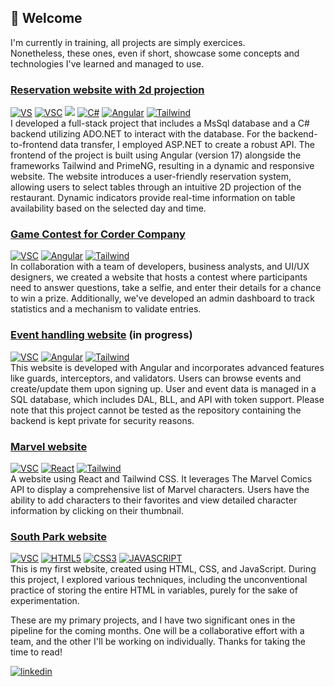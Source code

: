 <h2>👋 Welcome</h2>

I'm currently in training, all projects are simply exercices. <br/>
Nonetheless, these ones, even if short, showcase some concepts and technologies I've learned and managed to use.
<p>
  <h3><a href="https://github.com/KaKahzey/One-Umbrella">Reservation website with 2d projection</h3>
    <a href="https://img.shields.io/badge/Visual%20Studio-5C2D91.svg?style=for-the-badge&logo=visual-studio&logoColor=white"><img src="https://img.shields.io/badge/Visual%20Studio-5C2D91.svg?style=for-the-badge&logo=visual-studio&logoColor=white" alt="VS" /></a> <a href="https://img.shields.io/badge/Visual%20Studio%20Code-0078d7.svg?style=for-the-badge&logo=visual-studio-code&logoColor=white"><img src="https://img.shields.io/badge/Visual%20Studio%20Code-0078d7.svg?style=for-the-badge&logo=visual-studio-code&logoColor=white" alt="VSC" /></a> <a href="https://img.shields.io/badge/.NET-5C2D91?style=for-the-badge&logo=.net&logoColor=white"><img src="https://img.shields.io/badge/.NET-5C2D91?style=for-the-badge&logo=.net&logoColor=white"></a> <a href="https://img.shields.io/badge/c%23-%23239120.svg?style=for-the-badge&logo=c-sharp&logoColor=white"><img src="https://img.shields.io/badge/c%23-%23239120.svg?style=for-the-badge&logo=c-sharp&logoColor=white" alt="C#" /></a> <a href="https://img.shields.io/badge/angular-%23DD0031.svg?style=for-the-badge&logo=angular&logoColor=white"><img src="https://img.shields.io/badge/angular-%23DD0031.svg?style=for-the-badge&logo=angular&logoColor=white" alt="Angular" /></a> <a href="https://img.shields.io/badge/tailwindcss-%2338B2AC.svg?style=for-the-badge&logo=tailwind-css&logoColor=white"><img src="https://img.shields.io/badge/tailwindcss-%2338B2AC.svg?style=for-the-badge&logo=tailwind-css&logoColor=white" alt="Tailwind" /></a><br/>
    I developed a full-stack project that includes a MsSql database and a C# backend utilizing ADO.NET to interact with the database. For the backend-to-frontend data transfer, I employed ASP.NET to create a robust API. The frontend of the project is built using Angular (version 17) alongside the frameworks Tailwind and PrimeNG, resulting in a dynamic and responsive website. The website introduces a user-friendly reservation system, allowing users to select tables through an intuitive 2D projection of the restaurant. Dynamic indicators provide real-time information on table availability based on the selected day and time.
</p>
<p>
  <h3><a href="https://github.com/KaKahzey/CorderFrontEnd">Game Contest for Corder Company</h3>
    <a href="https://img.shields.io/badge/Visual%20Studio%20Code-0078d7.svg?style=for-the-badge&logo=visual-studio-code&logoColor=white"><img src="https://img.shields.io/badge/Visual%20Studio%20Code-0078d7.svg?style=for-the-badge&logo=visual-studio-code&logoColor=white" alt="VSC" /></a> <a href="https://img.shields.io/badge/.NET-5C2D91?style=for-the-badge&logo=.net&logoColor=white"> <a href="https://img.shields.io/badge/angular-%23DD0031.svg?style=for-the-badge&logo=angular&logoColor=white"><img src="https://img.shields.io/badge/angular-%23DD0031.svg?style=for-the-badge&logo=angular&logoColor=white" alt="Angular" /></a> <a href="https://img.shields.io/badge/tailwindcss-%2338B2AC.svg?style=for-the-badge&logo=tailwind-css&logoColor=white"><img src="https://img.shields.io/badge/tailwindcss-%2338B2AC.svg?style=for-the-badge&logo=tailwind-css&logoColor=white" alt="Tailwind" /></a><br/>
    In collaboration with a team of developers, business analysts, and UI/UX designers, we created a website that hosts a contest where participants need to answer questions, take a selfie, and enter their details for a chance to win a prize. Additionally, we've developed an admin dashboard to track statistics and a mechanism to validate entries.
</p>
<p>
  <h3><a href="https://github.com/KaKahzey/EventHandlingWebsite">Event handling website</a> (in progress)</h3>
  <a href="https://img.shields.io/badge/Visual%20Studio%20Code-0078d7.svg?style=for-the-badge&logo=visual-studio-code&logoColor=white"><img src="https://img.shields.io/badge/Visual%20Studio%20Code-0078d7.svg?style=for-the-badge&logo=visual-studio-code&logoColor=white" alt="VSC" /></a> <a href="https://img.shields.io/badge/angular-%23DD0031.svg?style=for-the-badge&logo=angular&logoColor=white"><img src="https://img.shields.io/badge/angular-%23DD0031.svg?style=for-the-badge&logo=angular&logoColor=white" alt="Angular" /></a> <a href="https://img.shields.io/badge/tailwindcss-%2338B2AC.svg?style=for-the-badge&logo=tailwind-css&logoColor=white"><img src="https://img.shields.io/badge/tailwindcss-%2338B2AC.svg?style=for-the-badge&logo=tailwind-css&logoColor=white" alt="Tailwind" /></a><br/>
  This website is developed with Angular and incorporates advanced features like guards, interceptors, and validators. Users can browse events and create/update them upon signing up. User and event data is managed in a SQL database, which includes DAL, BLL, and API with token support. Please note that this project cannot be tested as the repository containing the backend is kept private for security reasons.<br/>
</p>
<p>
  <h3><a href="https://github.com/KaKahzey/MarvelList">Marvel website</a></h3>
  <a href="https://img.shields.io/badge/Visual%20Studio%20Code-0078d7.svg?style=for-the-badge&logo=visual-studio-code&logoColor=white"><img src="https://img.shields.io/badge/Visual%20Studio%20Code-0078d7.svg?style=for-the-badge&logo=visual-studio-code&logoColor=white" alt="VSC" /></a> <a href="https://img.shields.io/badge/react-%2320232a.svg?style=for-the-badge&logo=react&logoColor=%2361DAFB"><img src="https://img.shields.io/badge/react-%2320232a.svg?style=for-the-badge&logo=react&logoColor=%2361DAFB" alt="React" /></a> <a href="https://img.shields.io/badge/tailwindcss-%2338B2AC.svg?style=for-the-badge&logo=tailwind-css&logoColor=white"><img src="https://img.shields.io/badge/tailwindcss-%2338B2AC.svg?style=for-the-badge&logo=tailwind-css&logoColor=white" alt="Tailwind" /></a><br/>
  A website using React and Tailwind CSS. It leverages The Marvel Comics API to display a comprehensive list of Marvel characters. Users have the ability to add characters to their favorites and view detailed character information by clicking on their           thumbnail.
</p>
<p>
  <h3><a href="https://github.com/KaKahzey/site-vitrine">South Park website</a></h3>
   <a href="https://img.shields.io/badge/Visual%20Studio%20Code-0078d7.svg?style=for-the-badge&logo=visual-studio-code&logoColor=white"><img src="https://img.shields.io/badge/Visual%20Studio%20Code-0078d7.svg?style=for-the-badge&logo=visual-studio-code&logoColor=white" alt="VSC" /></a> <a href="https://img.shields.io/badge/html5-%23E34F26.svg?style=for-the-badge&logo=html5&logoColor=white"><img src="https://img.shields.io/badge/html5-%23E34F26.svg?style=for-the-badge&logo=html5&logoColor=white" alt="HTML5" /></a> <a href="https://img.shields.io/badge/css3-%231572B6.svg?style=for-the-badge&logo=css3&logoColor=white"><img src="https://img.shields.io/badge/css3-%231572B6.svg?style=for-the-badge&logo=css3&logoColor=white" alt="CSS3"></a> <a href="https://img.shields.io/badge/javascript-%23323330.svg?style=for-the-badge&logo=javascript&logoColor=%23F7DF1E"><img src="https://img.shields.io/badge/javascript-%23323330.svg?style=for-the-badge&logo=javascript&logoColor=%23F7DF1E" alt="JAVASCRIPT" /></a><br/>
  This is my first website, created using HTML, CSS, and JavaScript. During this project, I explored various techniques, including the unconventional practice of storing the entire HTML in variables, purely for the sake of experimentation.
</p>
<p>
  These are my primary projects, and I have two significant ones in the pipeline for the coming months. One will be a collaborative effort with a team, and the other I'll be working on individually. Thanks for taking the time to read!
</p>

<a href="https://www.linkedin.com/in/julien-noël-dotnet-angular-csharp-react-javascript-python-typescript-js-ts"><img src="https://img.shields.io/badge/linkedin-%230077B5.svg?style=for-the-badge&logo=linkedin&logoColor=white" alt="linkedin" /></a>
<!--
**KaKahzey/KaKahzey** is a ✨ _special_ ✨ repository because its `README.md` (this file) appears on your GitHub profile.

Here are some ideas to get you started:

- 🔭 I’m currently working on ...
- 🌱 I’m currently learning ...
- 👯 I’m looking to collaborate on ...
- 🤔 I’m looking for help with ...
- 💬 Ask me about ...
- 📫 How to reach me: ...
- 😄 Pronouns: ...
- ⚡ Fun fact: ...
-->
